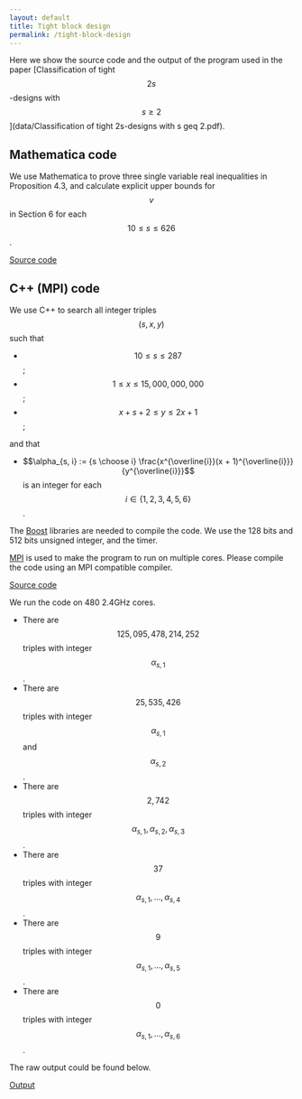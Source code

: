 ```yaml
---
layout: default
title: Tight block design
permalink: /tight-block-design
---
```


Here we show the source code and the output of the program used in the paper [Classification of tight $$2s$$-designs with $$s \geq 2$$](data/Classification of tight 2s-designs with s geq 2.pdf).

## Mathematica code

We use Mathematica to prove three single variable real inequalities in Proposition 4.3, and calculate explicit upper bounds for $$v$$ in Section 6 for each $$10 \leq s \leq 626$$.

[Source code](data/tight-block-design-Mathematica.m)

## C++ (MPI) code

We use C++ to search all integer triples $$(s, x, y)$$ such that
* $$10 \leq s \leq 287$$;
* $$1 \leq x \leq 15,000,000,000$$;
* $$x + s + 2 \leq y \leq 2 x + 1$$;

and that

* $$\alpha_{s, i} := {s \choose i} \frac{x^{\overline{i}}(x + 1)^{\overline{i}}}{y^{\overline{i}}}$$ is an integer for each $$i \in \{1, 2, 3, 4, 5, 6\}$$.

The [Boost](https://www.boost.org/) libraries are needed to compile the code. We use the 128 bits and 512 bits unsigned integer, and the timer.

[MPI](https://en.wikipedia.org/wiki/Message_Passing_Interface) is used to make the program to run on multiple cores. Please compile the code using an MPI compatible compiler.

[Source code](data/tight-block-design-C++-MPI.zip)

We run the code on 480 2.4GHz cores.
* There are $$125,095,478,214,252$$ triples with integer $$\alpha_{s, 1}$$.
* There are $$25,535,426$$ triples with integer $$\alpha_{s, 1}$$ and $$\alpha_{s, 2}$$.
* There are $$2,742$$ triples with integer $$\alpha_{s, 1}, \alpha_{s, 2}, \alpha_{s, 3}$$.
* There are $$37$$ triples with integer $$\alpha_{s, 1}, \dots, \alpha_{s, 4}$$.
* There are $$9$$ triples with integer $$\alpha_{s, 1}, \dots, \alpha_{s, 5}$$.
* There are $$0$$ triples with integer $$\alpha_{s, 1}, \dots, \alpha_{s, 6}$$.

The raw output could be found below.

[Output](data/tight-block-design-C++-MPI-out.zip)
